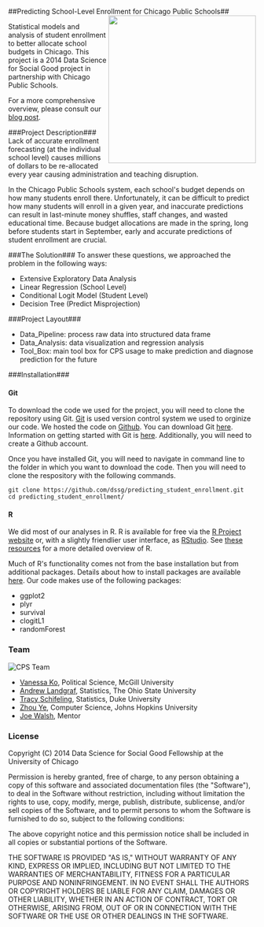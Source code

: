 ##Predicting School-Level Enrollment for Chicago Public Schools##
<img src="http://dssg.io/img/partners/cps.png" width="300" align="right">

Statistical models and analysis of student enrollment to better allocate school budgets in Chicago. 
This project is a 2014 Data Science for Social Good project in partnership with Chicago Public Schools.

For a more comprehensive overview, please consult our [blog post](http://dssg.io/2014/07/23/cps-enrollment-prediction.html).

###Project Description###
Lack of accurate enrollment forecasting (at the individual school level) causes millions of dollars to be re-allocated every year causing administration and teaching disruption.

In the Chicago Public Schools system, each school's budget depends on how many students enroll there. Unfortunately, it can be difficult to predict how many students will enroll in a given year, and inaccurate predictions can result in last-minute money shuffles, staff changes, and wasted educational time. Because budget allocations are made in the spring, long before students start in September, early and accurate predictions of student enrollment are crucial.

###The Solution###
To answer these questions, we approached the problem in the following ways:
  * Extensive Exploratory Data Analysis
  * Linear Regression (School Level)
  * Conditional Logit Model (Student Level)
  * Decision Tree (Predict Misprojection)

###Project Layout###
  * Data_Pipeline: process raw data into structured data frame
  * Data_Analysis: data visualization and regression analysis
  * Tool_Box: main tool box for CPS usage to make prediction and diagnose prediction for the future

###Installation###

#### Git
To download the code we used for the project, you will need to clone the repository using Git. [Git](http://git-scm.com/) is used version control system we used to orginize our code. We hosted the code on [Github](http://github.com/). You can download Git [here](http://git-scm.com/downloads). Information on getting started with Git is [here](http://git-scm.com/book/en/Getting-Started-Git-Basics). Additionally, you will need to create a Github account.

Once you have installed Git, you will need to navigate in command line to the folder in which you want to download the code. Then you will need to clone the respository with the following commands. 

```
git clone https://github.com/dssg/predicting_student_enrollment.git
cd predicting_student_enrollment/
```

#### R

We did most of our analyses in R. R is available for free via the [R Project website](http://www.r-project.org) or, with a slightly friendlier user interface, as [RStudio](http://www.rstudio.com). See [these resources](https://github.com/dssg/nfp#using-r) for a more detailed overview of R.

Much of R's functionality comes not from the base installation but from additional packages.  Details about how to install packages are available [here](http://www.r-bloggers.com/installing-r-packages).  Our code makes use of the following packages:

* ggplot2
* plyr
* survival
* clogitL1
* randomForest

### Team
![CPS Team](http://dssg.io/img/posts/cps-team.png)

  * [Vanessa Ko](https://github.com/vanessako), Political Science, McGill University
  * [Andrew Landgraf](https://github.com/andland), Statistics, The Ohio State University
  * [Tracy Schifeling](https://github.com/tracyschifeling), Statistics, Duke University
  * [Zhou Ye](https://github.com/ZhouYeJava), Computer Science, Johns Hopkins University
  * [Joe Walsh](https://github.com/jtwalsh0), Mentor

### License
Copyright (C) 2014 Data Science for Social Good Fellowship at the University of Chicago

Permission is hereby granted, free of charge, to any person obtaining a copy of this software and associated documentation files (the "Software"), to deal in the Software without restriction, including without limitation the rights to use, copy, modify, merge, publish, distribute, sublicense, and/or sell copies of the Software, and to permit persons to whom the Software is furnished to do so, subject to the following conditions:

The above copyright notice and this permission notice shall be included in all copies or substantial portions of the Software.

THE SOFTWARE IS PROVIDED "AS IS," WITHOUT WARRANTY OF ANY KIND, EXPRESS OR IMPLIED, INCLUDING BUT NOT LIMITED TO THE WARRANTIES OF MERCHANTABILITY, FITNESS FOR A PARTICULAR PURPOSE AND NONINFRINGEMENT. IN NO EVENT SHALL THE AUTHORS OR COPYRIGHT HOLDERS BE LIABLE FOR ANY CLAIM, DAMAGES OR OTHER LIABILITY, WHETHER IN AN ACTION OF CONTRACT, TORT OR OTHERWISE, ARISING FROM, OUT OF OR IN CONNECTION WITH THE SOFTWARE OR THE USE OR OTHER DEALINGS IN THE SOFTWARE.
